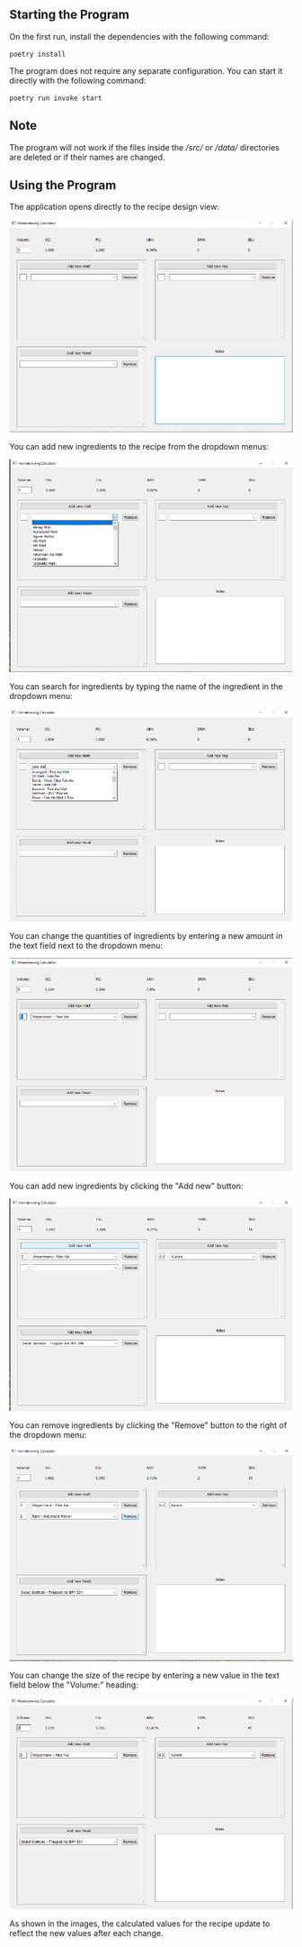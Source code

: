 ## Starting the Program

On the first run, install the dependencies with the following command:

    poetry install

The program does not require any separate configuration. You can start it directly with the following command:

    poetry run invoke start

## Note

The program will not work if the files inside the */src/* or */data/* directories are deleted or if their names are changed.

## Using the Program

The application opens directly to the recipe design view:

![](./images/picture1.png)

You can add new ingredients to the recipe from the dropdown menus:

![](./images/picture2.png)

You can search for ingredients by typing the name of the ingredient in the dropdown menu:

![](./images/picture3.png)

You can change the quantities of ingredients by entering a new amount in the text field next to the dropdown menu:

![](./images/picture4.png)

You can add new ingredients by clicking the "Add new" button:

![](./images/picture5.png)

You can remove ingredients by clicking the "Remove" button to the right of the dropdown menu:

![](./images/picture6.png)

You can change the size of the recipe by entering a new value in the text field below the "Volume:" heading:

![](./images/picture7.png)

As shown in the images, the calculated values for the recipe update to reflect the new values after each change.